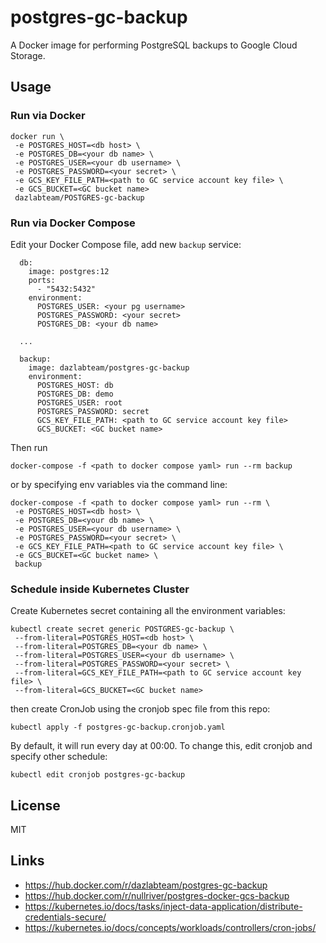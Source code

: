 # postgres-gc-backup

A Docker image for performing PostgreSQL backups to Google Cloud Storage.

## Usage

### Run via Docker

```
docker run \
 -e POSTGRES_HOST=<db host> \
 -e POSTGRES_DB=<your db name> \
 -e POSTGRES_USER=<your db username> \
 -e POSTGRES_PASSWORD=<your secret> \
 -e GCS_KEY_FILE_PATH=<path to GC service account key file> \
 -e GCS_BUCKET=<GC bucket name>
 dazlabteam/POSTGRES-gc-backup
```

### Run via Docker Compose

Edit your Docker Compose file, add new `backup` service:

```
  db:
    image: postgres:12
    ports:
      - "5432:5432"
    environment:
      POSTGRES_USER: <your pg username>
      POSTGRES_PASSWORD: <your secret>
      POSTGRES_DB: <your db name>

  ...

  backup:
    image: dazlabteam/postgres-gc-backup
    environment:
      POSTGRES_HOST: db
      POSTGRES_DB: demo
      POSTGRES_USER: root
      POSTGRES_PASSWORD: secret
      GCS_KEY_FILE_PATH: <path to GC service account key file>
      GCS_BUCKET: <GC bucket name>
```

Then run

```
docker-compose -f <path to docker compose yaml> run --rm backup
```

or by specifying env variables via the command line:

```
docker-compose -f <path to docker compose yaml> run --rm \
 -e POSTGRES_HOST=<db host> \
 -e POSTGRES_DB=<your db name> \
 -e POSTGRES_USER=<your db username> \
 -e POSTGRES_PASSWORD=<your secret> \
 -e GCS_KEY_FILE_PATH=<path to GC service account key file> \
 -e GCS_BUCKET=<GC bucket name> \
 backup
```

### Schedule inside Kubernetes Cluster

Create Kubernetes secret containing all the environment variables:

```
kubectl create secret generic POSTGRES-gc-backup \
 --from-literal=POSTGRES_HOST=<db host> \
 --from-literal=POSTGRES_DB=<your db name> \
 --from-literal=POSTGRES_USER=<your db username> \
 --from-literal=POSTGRES_PASSWORD=<your secret> \
 --from-literal=GCS_KEY_FILE_PATH=<path to GC service account key file> \
 --from-literal=GCS_BUCKET=<GC bucket name>
```

then create CronJob using the cronjob spec file from this repo:

```
kubectl apply -f postgres-gc-backup.cronjob.yaml
```

By default, it will run every day at 00:00. To change this, edit cronjob and specify other schedule:

```
kubectl edit cronjob postgres-gc-backup
```

## License

MIT

## Links

- https://hub.docker.com/r/dazlabteam/postgres-gc-backup
- https://hub.docker.com/r/nullriver/postgres-docker-gcs-backup
- https://kubernetes.io/docs/tasks/inject-data-application/distribute-credentials-secure/
- https://kubernetes.io/docs/concepts/workloads/controllers/cron-jobs/
 